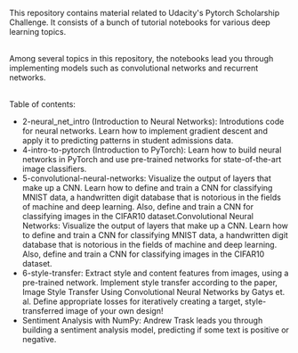 This repository contains material related to Udacity's Pytorch Scholarship Challenge. It consists of a bunch of tutorial notebooks for various deep learning topics. <br><br>

Among several topics in this repository, the notebooks lead you through implementing models such as convolutional networks and recurrent networks. <br><br>


Table of contents:
- 2-neural_net_intro (Introduction to Neural Networks): Introdutions code for neural networks. Learn how to implement gradient descent and apply it to predicting patterns in student admissions data.
- 4-intro-to-pytorch (Introduction to PyTorch): Learn how to build neural networks in PyTorch and use pre-trained networks for state-of-the-art image classifiers.
- 5-convolutional-neural-networks: Visualize the output of layers that make up a CNN. Learn how to define and train a CNN for classifying MNIST data, a handwritten digit database that is notorious in the fields of machine and deep learning. Also, define and train a CNN for classifying images in the CIFAR10 dataset.Convolutional Neural Networks: Visualize the output of layers that make up a CNN. Learn how to define and train a CNN for classifying MNIST data, a handwritten digit database that is notorious in the fields of machine and deep learning. Also, define and train a CNN for classifying images in the CIFAR10 dataset.
- 6-style-transfer: Extract style and content features from images, using a pre-trained network. Implement style transfer according to the paper, Image Style Transfer Using Convolutional Neural Networks by Gatys et. al. Define appropriate losses for iteratively creating a target, style-transferred image of your own design!
- Sentiment Analysis with NumPy: Andrew Trask leads you through building a sentiment analysis model, predicting if some text is positive or negative.

